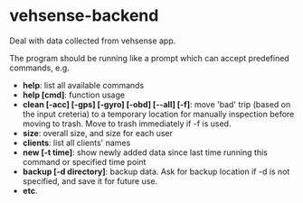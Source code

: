 # vehsense-backend
Deal with data collected from vehsense app.

The program should be running like a prompt which can accept predefined commands, e.g.
- **help**: list all available commands
- **help [cmd]**: function usage
- **clean [-acc] [-gps] [-gyro] [-obd] [--all] [-f]**: move 'bad' trip (based on the input creteria) to a temporary location for manually inspection before moving to trash. Move to trash immediately if -f is used.
- **size**: overall size, and size for each user
- **clients**: list all clients' names
- **new [-t time]**: show newly added data since last time running this command or specified time point
- **backup [-d directory]**: backup data. Ask for backup location if -d is not specified, and save it for future use.
- **etc**.
